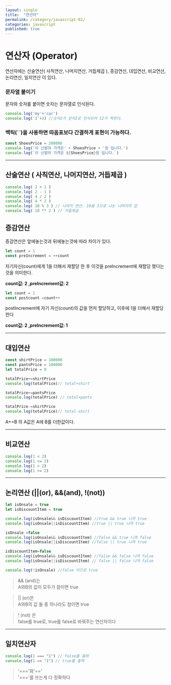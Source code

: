 ```yaml
---
layout: single
title:  "연산자"
permalink: /category/javascript-02/
categories: javascript
published: true
---
```

# 연산자 (Operator)
연산자에는 산술연산( 사칙연산, 나머지연산, 거듭제곱 ), 증감연산, 대입연산, 비교연산, 논리연산, 일치연산 이 있다.

### 문자열 붙이기

문자와 숫자를 붙이면 숫자는 문자열로 인식된다.

```js
console.log('my'+'car')
console.log('1'+2) //숫자2가 문자2로 인식되어 12가 찍힌다.
```

### 백틱(``)을 사용하면 따옴표보다 간결하게 표현이 가능하다.

```js
const ShoesPrice = 200000
console.log('이 신발의 가격은' + ShoesPrice + '원 입니다.')
console.log(`이 신발의 가격은 ${ShoesPrice}원 입니다.`)
```

---

## 산술연산 ( 사칙연산, 나머지연산, 거듭제곱 )

```js
console.log( 2 + 1 )
console.log( 2 - 1 )
console.log( 4 / 2 )
console.log( 4 * 2 )
console.log( 10 % 3 ) // 나머지 연산. 10을 3으로 나눈 나머지의 값
console.log( 10 ** 2 ) // 거듭제곱
```

## 증감연산

증감연산은 앞에놓는것과 뒤에놓는것에 따라 차이가 있다.

```js
let count = 1
const preIncrement = ++count
```

자기자신(count)에게 1을 더해서 재할당 한 후 이것을 preIncrement에 재할당 했다는 것을 의미한다.

**count값: 2 ,preIncrement값: 2**

```js
let count = 1
const postcount =count++
```
postIncrement에 자기 자신(count)의 값을 먼저 할당하고, 이후에 1을 더해서 재할당한다

**count값: 2 ,preIncrement값: 1**

---

## 대입연산

```js
const shirtPrice = 100000
const pantsPrice = 180000
let totalPrice = 0

totalPrice+=shirtPrice
console.log(totalPrice)// total+shirt

totalPrice+=pantsPrice
console.log(totalPrice) // total+pants

totalPrice-=shirtPrice
console.log(totalPrice)// total-shirt
```
A+=B 의 A값은 A에 B를 더한값이다.

---

## 비교연산

```js
console.log(1 < 2)
console.log(1 <= 2)
console.log(1 > 2)
console.log(1 >= 2)
```

---

## 논리연산 (||(or), &&(and), !(not))

```js
let isOnsale = true
let isDiscountItem = true

console.log(isOnsale&& isDiscountItem) //true && true 니까 true
console.log(isOnsale||isDiscountItem) //true || true 니까 true

isOnsale =false
console.log(isOnsale&& isDiscountItem) //false && true 니까 false
console.log(isOnsale||isDiscountItem) //false || true 니까 true

isDiscountItem=false
console.log(isOnsale&& isDiscountItem) //false && false 니까 false
console.log(isOnsale||isDiscountItem) // false || false 니까 false

console.log(!isOnsale) //false 이므로 true
```

> && (and)는  
A와B의 값이 모두가 참이면 true

> || (or)은  
A와B의 값 둘 중 하나라도 참이면 true

> ! (not) 은  
false를 true로, true를 false로 바꿔주는 연산자이다

---

## 일치연산자

```js
console.log(1 === "1") // false를 출력
console.log(1 == "1") // true를 출력
```
> '==='와'=='  
'==='를 쓰는게 더 정확하다
